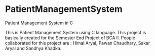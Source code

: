 # PatientManagementSystem
Patient Management System in C

This is Patient Management System using C language.
This project is basically created for the Semester End Project of BCA II.
People collaborated for this project are :  Himal Aryal, Pawan Chaudhary, Sakar Aryal and Sandhya Khadka.

